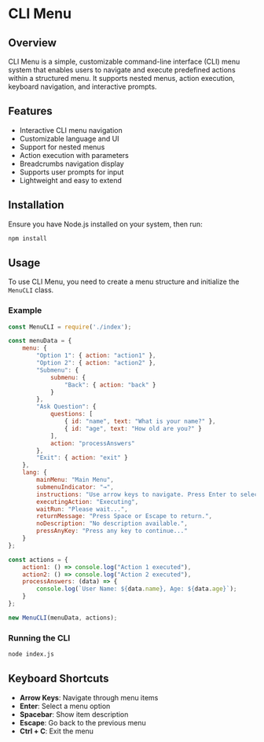 # CLI Menu

## Overview
CLI Menu is a simple, customizable command-line interface (CLI) menu system that enables users to navigate and execute predefined actions within a structured menu. It supports nested menus, action execution, keyboard navigation, and interactive prompts.

## Features
- Interactive CLI menu navigation
- Customizable language and UI
- Support for nested menus
- Action execution with parameters
- Breadcrumbs navigation display
- Supports user prompts for input
- Lightweight and easy to extend

## Installation
Ensure you have Node.js installed on your system, then run:

```sh
npm install
```

## Usage
To use CLI Menu, you need to create a menu structure and initialize the `MenuCLI` class.

### Example
```javascript
const MenuCLI = require('./index');

const menuData = {
    menu: {
        "Option 1": { action: "action1" },
        "Option 2": { action: "action2" },
        "Submenu": {
            submenu: {
                "Back": { action: "back" }
            }
        },
        "Ask Question": {
            questions: [
                { id: "name", text: "What is your name?" },
                { id: "age", text: "How old are you?" }
            ],
            action: "processAnswers"
        },
        "Exit": { action: "exit" }
    },
    lang: {
        mainMenu: "Main Menu",
        submenuIndicator: "→",
        instructions: "Use arrow keys to navigate. Press Enter to select.",
        executingAction: "Executing",
        waitRun: "Please wait...",
        returnMessage: "Press Space or Escape to return.",
        noDescription: "No description available.",
        pressAnyKey: "Press any key to continue..."
    }
};

const actions = {
    action1: () => console.log("Action 1 executed"),
    action2: () => console.log("Action 2 executed"),
    processAnswers: (data) => {
        console.log(`User Name: ${data.name}, Age: ${data.age}`);
    }
};

new MenuCLI(menuData, actions);
```

### Running the CLI
```sh
node index.js
```

## Keyboard Shortcuts
- **Arrow Keys**: Navigate through menu items
- **Enter**: Select a menu option
- **Spacebar**: Show item description
- **Escape**: Go back to the previous menu
- **Ctrl + C**: Exit the menu